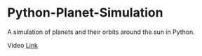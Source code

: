 # Python-Planet-Simulation
A simulation of planets and their orbits around the sun in Python.

Video [Link](https://www.youtube.com/watch?v=WTLPmUHTPqo)
